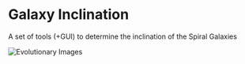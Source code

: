 # Galaxy Inclination
A set of tools (+GUI) to determine the inclination of the Spiral Galaxies

 ![Evolutionary Images](https://user-images.githubusercontent.com/13570487/33522035-a237c686-d786-11e7-9efc-df7e53b24940.png "GUI demo")
